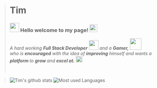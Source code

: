 > # Tim #
>
>### <img src="https://github.com/TheDudeThatCode/TheDudeThatCode/blob/master/Assets/Hi.gif" width="29px"> Hello welcome to my page!&nbsp;<img src="https://github.com/TheDudeThatCode/TheDudeThatCode/blob/master/Assets/Earth.gif" width="24px">
>
><p>
> <em>
>   A hard working <b>Full Stack Developer</b> <img src="https://github.com/TheDudeThatCode/TheDudeThatCode/blob/master/Assets/Developer.gif" width="30px"> and a <b>Gamer,</b>&nbsp;<img src="https://github.com/TheDudeThatCode/TheDudeThatCode/blob/master/Assets/Designer.gif" width="36px"><br>who is <b>encouraged</b>
>   with the idea of <b>improving</b> himself and wants a <b>platform </b> to 
>   <b>grow </b>and 
>    <b>excel at.</b> <img src="https://github.com/TheDudeThatCode/TheDudeThatCode/blob/master/Assets/Medal.gif" width="20px">
>  </em>  
> </p>
>
>
> <br>
>

> 
> 
>![Tim's github stats](https://github-readme-stats.vercel.app/api?username=timdev-ger&show_icons=true&hide_border=true)
>![Most used Languages](https://github-readme-stats.vercel.app/api/top-langs/?username=timdev-ger&amp;layout=compact)

